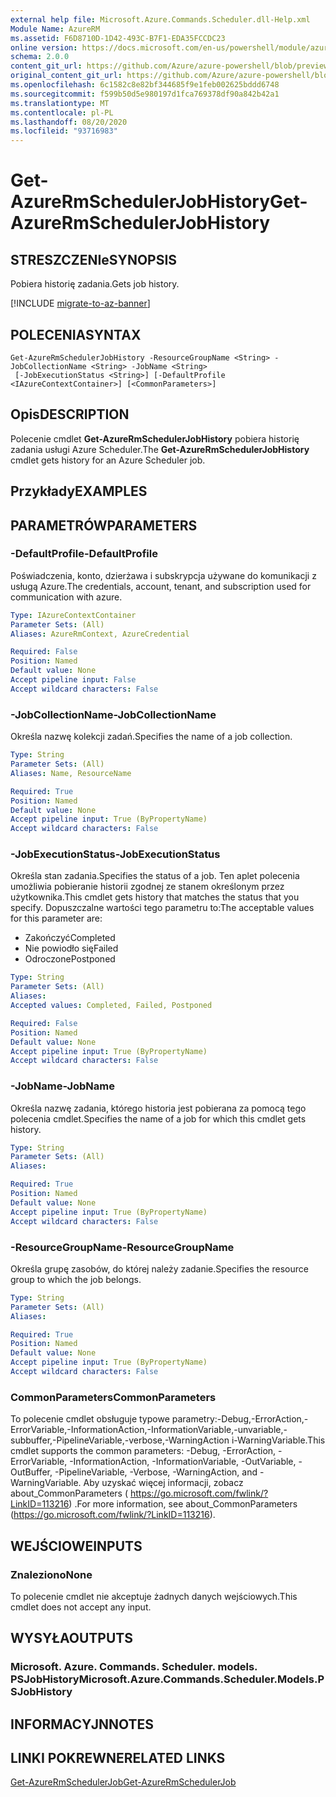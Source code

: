 ```yaml
---
external help file: Microsoft.Azure.Commands.Scheduler.dll-Help.xml
Module Name: AzureRM
ms.assetid: F6D8710D-1D42-493C-B7F1-EDA35FCCDC23
online version: https://docs.microsoft.com/en-us/powershell/module/azurerm.scheduler/get-azurermschedulerjobhistory
schema: 2.0.0
content_git_url: https://github.com/Azure/azure-powershell/blob/preview/src/ResourceManager/Scheduler/Commands.Scheduler/help/Get-AzureRmSchedulerJobHistory.md
original_content_git_url: https://github.com/Azure/azure-powershell/blob/preview/src/ResourceManager/Scheduler/Commands.Scheduler/help/Get-AzureRmSchedulerJobHistory.md
ms.openlocfilehash: 6c1582c8e82bf344685f9e1feb002625bddd6748
ms.sourcegitcommit: f599b50d5e980197d1fca769378df90a842b42a1
ms.translationtype: MT
ms.contentlocale: pl-PL
ms.lasthandoff: 08/20/2020
ms.locfileid: "93716983"
---
```

# <span data-ttu-id="b38c8-101">Get-AzureRmSchedulerJobHistory</span><span class="sxs-lookup"><span data-stu-id="b38c8-101">Get-AzureRmSchedulerJobHistory</span></span>

## <span data-ttu-id="b38c8-102">STRESZCZENIe</span><span class="sxs-lookup"><span data-stu-id="b38c8-102">SYNOPSIS</span></span>
<span data-ttu-id="b38c8-103">Pobiera historię zadania.</span><span class="sxs-lookup"><span data-stu-id="b38c8-103">Gets job history.</span></span>

[!INCLUDE [migrate-to-az-banner](../../includes/migrate-to-az-banner.md)]

## <span data-ttu-id="b38c8-104">POLECENIA</span><span class="sxs-lookup"><span data-stu-id="b38c8-104">SYNTAX</span></span>

```
Get-AzureRmSchedulerJobHistory -ResourceGroupName <String> -JobCollectionName <String> -JobName <String>
 [-JobExecutionStatus <String>] [-DefaultProfile <IAzureContextContainer>] [<CommonParameters>]
```

## <span data-ttu-id="b38c8-105">Opis</span><span class="sxs-lookup"><span data-stu-id="b38c8-105">DESCRIPTION</span></span>
<span data-ttu-id="b38c8-106">Polecenie cmdlet **Get-AzureRmSchedulerJobHistory** pobiera historię zadania usługi Azure Scheduler.</span><span class="sxs-lookup"><span data-stu-id="b38c8-106">The **Get-AzureRmSchedulerJobHistory** cmdlet gets history for an Azure Scheduler job.</span></span>

## <span data-ttu-id="b38c8-107">Przykłady</span><span class="sxs-lookup"><span data-stu-id="b38c8-107">EXAMPLES</span></span>

## <span data-ttu-id="b38c8-108">PARAMETRÓW</span><span class="sxs-lookup"><span data-stu-id="b38c8-108">PARAMETERS</span></span>

### <span data-ttu-id="b38c8-109">-DefaultProfile</span><span class="sxs-lookup"><span data-stu-id="b38c8-109">-DefaultProfile</span></span>
<span data-ttu-id="b38c8-110">Poświadczenia, konto, dzierżawa i subskrypcja używane do komunikacji z usługą Azure.</span><span class="sxs-lookup"><span data-stu-id="b38c8-110">The credentials, account, tenant, and subscription used for communication with azure.</span></span>

```yaml
Type: IAzureContextContainer
Parameter Sets: (All)
Aliases: AzureRmContext, AzureCredential

Required: False
Position: Named
Default value: None
Accept pipeline input: False
Accept wildcard characters: False
```

### <span data-ttu-id="b38c8-111">-JobCollectionName</span><span class="sxs-lookup"><span data-stu-id="b38c8-111">-JobCollectionName</span></span>
<span data-ttu-id="b38c8-112">Określa nazwę kolekcji zadań.</span><span class="sxs-lookup"><span data-stu-id="b38c8-112">Specifies the name of a job collection.</span></span>

```yaml
Type: String
Parameter Sets: (All)
Aliases: Name, ResourceName

Required: True
Position: Named
Default value: None
Accept pipeline input: True (ByPropertyName)
Accept wildcard characters: False
```

### <span data-ttu-id="b38c8-113">-JobExecutionStatus</span><span class="sxs-lookup"><span data-stu-id="b38c8-113">-JobExecutionStatus</span></span>
<span data-ttu-id="b38c8-114">Określa stan zadania.</span><span class="sxs-lookup"><span data-stu-id="b38c8-114">Specifies the status of a job.</span></span>
<span data-ttu-id="b38c8-115">Ten aplet polecenia umożliwia pobieranie historii zgodnej ze stanem określonym przez użytkownika.</span><span class="sxs-lookup"><span data-stu-id="b38c8-115">This cmdlet gets history that matches the status that you specify.</span></span>
<span data-ttu-id="b38c8-116">Dopuszczalne wartości tego parametru to:</span><span class="sxs-lookup"><span data-stu-id="b38c8-116">The acceptable values for this parameter are:</span></span>

- <span data-ttu-id="b38c8-117">Zakończyć</span><span class="sxs-lookup"><span data-stu-id="b38c8-117">Completed</span></span> 
- <span data-ttu-id="b38c8-118">Nie powiodło się</span><span class="sxs-lookup"><span data-stu-id="b38c8-118">Failed</span></span> 
- <span data-ttu-id="b38c8-119">Odroczone</span><span class="sxs-lookup"><span data-stu-id="b38c8-119">Postponed</span></span>

```yaml
Type: String
Parameter Sets: (All)
Aliases: 
Accepted values: Completed, Failed, Postponed

Required: False
Position: Named
Default value: None
Accept pipeline input: True (ByPropertyName)
Accept wildcard characters: False
```

### <span data-ttu-id="b38c8-120">-JobName</span><span class="sxs-lookup"><span data-stu-id="b38c8-120">-JobName</span></span>
<span data-ttu-id="b38c8-121">Określa nazwę zadania, którego historia jest pobierana za pomocą tego polecenia cmdlet.</span><span class="sxs-lookup"><span data-stu-id="b38c8-121">Specifies the name of a job for which this cmdlet gets history.</span></span>

```yaml
Type: String
Parameter Sets: (All)
Aliases: 

Required: True
Position: Named
Default value: None
Accept pipeline input: True (ByPropertyName)
Accept wildcard characters: False
```

### <span data-ttu-id="b38c8-122">-ResourceGroupName</span><span class="sxs-lookup"><span data-stu-id="b38c8-122">-ResourceGroupName</span></span>
<span data-ttu-id="b38c8-123">Określa grupę zasobów, do której należy zadanie.</span><span class="sxs-lookup"><span data-stu-id="b38c8-123">Specifies the resource group to which the job belongs.</span></span>

```yaml
Type: String
Parameter Sets: (All)
Aliases: 

Required: True
Position: Named
Default value: None
Accept pipeline input: True (ByPropertyName)
Accept wildcard characters: False
```

### <span data-ttu-id="b38c8-124">CommonParameters</span><span class="sxs-lookup"><span data-stu-id="b38c8-124">CommonParameters</span></span>
<span data-ttu-id="b38c8-125">To polecenie cmdlet obsługuje typowe parametry:-Debug,-ErrorAction,-ErrorVariable,-InformationAction,-InformationVariable,-unvariable,-subbuffer,-PipelineVariable,-verbose,-WarningAction i-WarningVariable.</span><span class="sxs-lookup"><span data-stu-id="b38c8-125">This cmdlet supports the common parameters: -Debug, -ErrorAction, -ErrorVariable, -InformationAction, -InformationVariable, -OutVariable, -OutBuffer, -PipelineVariable, -Verbose, -WarningAction, and -WarningVariable.</span></span> <span data-ttu-id="b38c8-126">Aby uzyskać więcej informacji, zobacz about_CommonParameters ( https://go.microsoft.com/fwlink/?LinkID=113216) .</span><span class="sxs-lookup"><span data-stu-id="b38c8-126">For more information, see about_CommonParameters (https://go.microsoft.com/fwlink/?LinkID=113216).</span></span>

## <span data-ttu-id="b38c8-127">WEJŚCIOWE</span><span class="sxs-lookup"><span data-stu-id="b38c8-127">INPUTS</span></span>

### <span data-ttu-id="b38c8-128">Znaleziono</span><span class="sxs-lookup"><span data-stu-id="b38c8-128">None</span></span>
<span data-ttu-id="b38c8-129">To polecenie cmdlet nie akceptuje żadnych danych wejściowych.</span><span class="sxs-lookup"><span data-stu-id="b38c8-129">This cmdlet does not accept any input.</span></span>

## <span data-ttu-id="b38c8-130">WYSYŁA</span><span class="sxs-lookup"><span data-stu-id="b38c8-130">OUTPUTS</span></span>

### <span data-ttu-id="b38c8-131">Microsoft. Azure. Commands. Scheduler. models. PSJobHistory</span><span class="sxs-lookup"><span data-stu-id="b38c8-131">Microsoft.Azure.Commands.Scheduler.Models.PSJobHistory</span></span>

## <span data-ttu-id="b38c8-132">INFORMACYJN</span><span class="sxs-lookup"><span data-stu-id="b38c8-132">NOTES</span></span>

## <span data-ttu-id="b38c8-133">LINKI POKREWNE</span><span class="sxs-lookup"><span data-stu-id="b38c8-133">RELATED LINKS</span></span>

[<span data-ttu-id="b38c8-134">Get-AzureRmSchedulerJob</span><span class="sxs-lookup"><span data-stu-id="b38c8-134">Get-AzureRmSchedulerJob</span></span>](./Get-AzureRmSchedulerJob.md)


